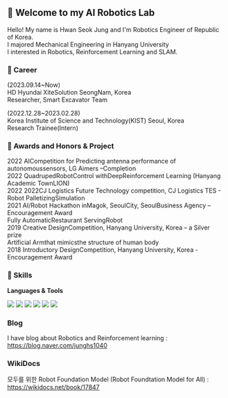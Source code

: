 ## 🔭 Welcome to my AI Robotics Lab  
Hello! My name is Hwan Seok Jung and I'm Robotics Engineer of Republic of Korea.     
I majored Mechanical Engineering in Hanyang University    
I interested in Robotics, Reinforcement Learning and SLAM.

### 🧀 Career
(2023.09.14~Now)     
HD Hyundai XiteSolution SeongNam, Korea     
Researcher, Smart Excavator Team

(2022.12.28~2023.02.28)     
Korea Institute of Science and Technology(KIST)    Seoul, Korea     
Research Trainee(Intern)

### 🍰 Awards and Honors & Project     
2022 AICompetition for Predicting antenna performance of autonomoussensors, LG Aimers –Completion          
2022 QuadrupedRobotControl withDeepReinforcement Learning (Hanyang Academic TownLION)     
2022 2022CJ Logistics Future Technology competition, CJ Logistics TES - Robot PalletizingSimulation     
2021 AI/Robot Hackathon inMagok, SeoulCity, SeoulBusiness Agency – Encouragement Award      
Fully AutomaticRestaurant ServingRobot     
2019 Creative DesignCompetition, Hanyang University, Korea – a Silver prize    
Artificial Armthat mimicsthe structure of human body     
2018 Introductory DesignCompetition, Hanyang University, Korea - Encouragement Award     
     
     

### :pizza: Skills
**Languages & Tools**    
     
<img src="https://img.shields.io/badge/Python-3776AB?style=for-the-badge&logo=Python&logoColor=white"> <img src="https://img.shields.io/badge/C++-00599C?style=for-the-badge&logo=C++&logoColor=white"> <img src="https://img.shields.io/badge/ROS-22314E?style=for-the-badge&logo=ROS&logoColor=white"> <img src="https://img.shields.io/badge/NVIDIA-76B900?style=for-the-badge&logo=NVIDIA&logoColor=white"> <img src="https://img.shields.io/badge/GIT-F05032?style=for-the-badge&logo=GIT&logoColor=white"> <img src="https://img.shields.io/badge/PyTorch-EE4C2C?style=for-the-badge&logo=PyTorch&logoColor=white">

### Blog 
I have blog about Robotics and Reinforcement learning 
: https://blog.naver.com/junghs1040
  
### WikiDocs 
모두를 위한 Robot Foundation Model (Robot Foundtation Model for All)
: https://wikidocs.net/book/17847  
  
